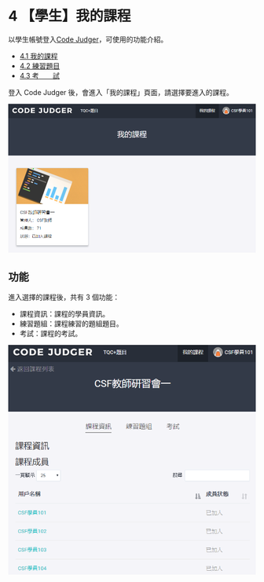# 4 【學生】我的課程

以學生帳號登入[Code Judger](http://www.codejudger.com)，可使用的功能介紹。

- [4.1 我的課程](chapter4/4-1myclass.md)
- [4.2 練習題目](chapter4/4-2myclass.md)
- [4.3 考　　試](chapter4/4-3myclass.md)

登入 Code Judger 後，會進入「我的課程」頁面，請選擇要進入的課程。

![我的課程](.gitbook/assets/cjmds01myclass-00.png)

## 功能

進入選擇的課程後，共有 3 個功能：

- 課程資訊：課程的學員資訊。
- 練習題組：課程練習的題組題目。
- 考試：課程的考試。

![功能](.gitbook/assets/cjmds01myclass-01-info.png)
